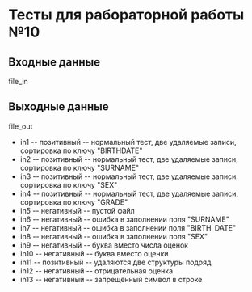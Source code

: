 # Тесты для рабораторной работы №10
## Входные данные
file_in
## Выходные данные
file_out

- in1 -- позитивный -- нормальный тест, две удаляемые записи, сортировка по ключу "BIRTHDATE"
- in2 -- позитивный -- нормальный тест, две удаляемые записи, сортировка по ключу "SURNAME"
- in3 -- позитивный -- нормальный тест, две удаляемые записи, сортировка по ключу "SEX"
- in4 -- позитивный -- нормальный тест, две удаляемые записи, сортировка по ключу "GRADE"
- in5 -- негативный -- пустой файл
- in6 -- негативный -- ошибка в заполнении поля "SURNAME"
- in7 -- негативный -- ошибка в заполнении поля "BIRTH_DATE"
- in8 -- негативный -- ошибка в заполнении поля "SEX"
- in9 -- негативный -- буква вместо числа оценок
- in10 -- негативный -- буква вместо оценки
- in11 -- позитивный -- удаляются две структуры подряд 
- in12 -- негативный -- отрицательная оценка
- in13 -- негативный -- запрещённый символ в строке